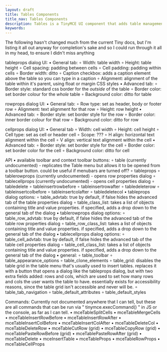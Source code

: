 ```yaml
---
layout: draft
title: Tables Components
title_nav: Tables Components
description: Tables is a TinyMCE UI component that adds table management functionality to the TinyMCE editor.
keywords:
---
```


The following hasn't changed much from the current Tiny docs, but I'm listing it all out anyway for completion's sake and so I could run through it all in my head, to ensure I didn't miss anything

tableprops dialog UI:
 • General tab:
   ∘ Width: table width
   ∘ Height: table height
   ∘ Cell spacing: padding between cells
   ∘ Cell padding: padding within cells
   ∘ Border width: ditto
   ∘ Caption checkbox: adds a caption element above the table so you can type in a caption
   ∘ Alignment: alignment of the table within it's parent, using float or margin CSS styles
 • Advanced tab:
   ∘ Border style: standard css border for the *outside* of the table
   ∘ Border color: set border colour for the *whole* table
   ∘ Background color: ditto for table

rowprops dialog UI:
 • General tab:
   ∘ Row type: set as header, body or footer row
   ∘ Alignment: text alignment for that row
   ∘ Height: row height
 • Advanced tab:
   ∘ Border style: set border style for the row
   ∘ Border color: inner border colour for that row
   ∘ Background color: ditto for row

cellprops dialog UI:
 • General tab
   ∘ Width: cell width
   ∘ Height: cell height
   ∘ Cell type: set as cell or header cell
   ∘ Scope: ???
   ∘ H align: horizontal text alignment within the cell
   ∘ V align: vertical text alignment within the cell
 • Advanced tab:
   ∘ Border style: set border style for the cell
   ∘ Border color: set border color for the cell
   ∘ Background color: ditto for cell


API
 • available toolbar and context toolbar buttons:
   ∘ table (currently undocumented) - replicates the Table menu but allows it to be opened from a toolbar button. could be useful if menubars are turned off?
   ∘ tableprops
   ∘ tablerowprops (currently undocumented) - opens row properties dialog
   ∘ tablecellprops (currently undocumented) - opens cell properties dialog
   ∘ tabledelete
   ∘ tableinsertrowbefore
   ∘ tableinsertrowafter
   ∘ tabledeleterow
   ∘ tableinsertcolbefore
   ∘ tableinsertcolafter
   ∘ tabledeletecol
 • tableprops dialog options:
   ∘ table_advtab: true by default, if false hides the advanced tab of the table properties dialog
   ∘ table_class_list: takes a list of objects containing title and value properties. if specified, adds a drop down to the general tab of the dialog
 • tablerowprops dialog options:
   ∘ table_row_advtab: true by default, if false hides the advanced tab of the table row properties dialog
   ∘ table_row_class_list: takes a list of objects containing title and value properties. if specified, adds a drop down to the general tab of the dialog
 • tablecellprops dialog options:
   ∘ table_cell_advtab: true by default, if false hides the advanced tab of the table cell properties dialog
   ∘ table_cell_class_list: takes a list of objects containing title and value properties. if specified, adds a drop down to the general tab of the dialog
 • general:
   ∘ table_toolbar
   ∘ table_appearance_options
   ∘ table_clone_elements
   ∘ table_grid: disables the table grid in the table menu that's usually used to insert tables. replaces it with a button that opens a dialog like the tableprops dialog, but with two extra fields added: rows and cols, which are used to set how many rows and cols the user wants the table to have. essentially exists for accessibility reasons, since the table grid isn't accessible and never will be.
   ∘ table_tab_navigation
   ∘ table_default_attributes
   ∘ table_default_styles

Commands:
Currently not documented anywhere that I can tell, but these are all commands that can be run via " tinymce.execCommand(<cmd>) " in JS or the console, as far as I can tell.
• mceTableSplitCells
• mceTableMergeCells
• mceTableInsertRowBefore
• mceTableInsertRowAfter
• mceTableInsertColBefore
• mceTableInsertColAfter
• mceTableDeleteCol
• mceTableDeleteRow
• mceTableCutRow (grid)
• mceTableCopyRow (grid)
• mceTablePasteRowBefore (grid)
• mceTablePasteRowAfter (grid)
• mceTableDelete
• mceInsertTable
• mceTableProps
• mceTableRowProps
• mceTableCellProps